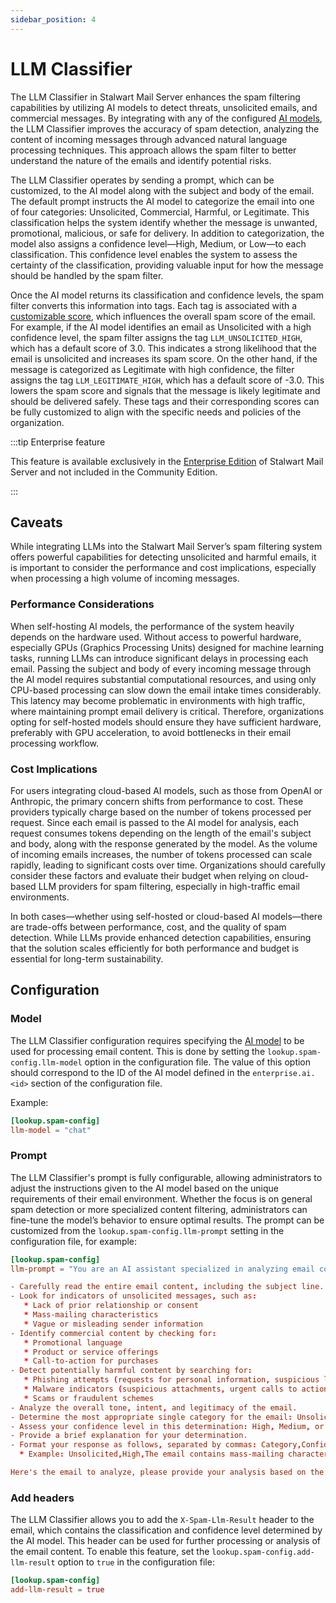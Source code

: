 ```yaml
---
sidebar_position: 4
---
```


# LLM Classifier

The LLM Classifier in Stalwart Mail Server enhances the spam filtering capabilities by utilizing AI models to detect threats, unsolicited emails, and commercial messages. By integrating with any of the configured [AI models](/docs/server/ai-models), the LLM Classifier improves the accuracy of spam detection, analyzing the content of incoming messages through advanced natural language processing techniques. This approach allows the spam filter to better understand the nature of the emails and identify potential risks.


The LLM Classifier operates by sending a prompt, which can be customized, to the AI model along with the subject and body of the email. The default prompt instructs the AI model to categorize the email into one of four categories: Unsolicited, Commercial, Harmful, or Legitimate. This classification helps the system identify whether the message is unwanted, promotional, malicious, or safe for delivery. In addition to categorization, the model also assigns a confidence level—High, Medium, or Low—to each classification. This confidence level enables the system to assess the certainty of the classification, providing valuable input for how the message should be handled by the spam filter.

Once the AI model returns its classification and confidence levels, the spam filter converts this information into tags. Each tag is associated with a [customizable score](/docs/spamfilter/settings/scores), which influences the overall spam score of the email. For example, if the AI model identifies an email as Unsolicited with a high confidence level, the spam filter assigns the tag `LLM_UNSOLICITED_HIGH`, which has a default score of 3.0. This indicates a strong likelihood that the email is unsolicited and increases its spam score. On the other hand, if the message is categorized as Legitimate with high confidence, the filter assigns the tag `LLM_LEGITIMATE_HIGH`, which has a default score of -3.0. This lowers the spam score and signals that the message is likely legitimate and should be delivered safely. These tags and their corresponding scores can be fully customized to align with the specific needs and policies of the organization.

:::tip Enterprise feature

This feature is available exclusively in the [Enterprise Edition](/docs/server/enterprise) of Stalwart Mail Server and not included in the Community Edition.

:::

## Caveats

While integrating LLMs into the Stalwart Mail Server’s spam filtering system offers powerful capabilities for detecting unsolicited and harmful emails, it is important to consider the performance and cost implications, especially when processing a high volume of incoming messages.

### Performance Considerations

When self-hosting AI models, the performance of the system heavily depends on the hardware used. Without access to powerful hardware, especially GPUs (Graphics Processing Units) designed for machine learning tasks, running LLMs can introduce significant delays in processing each email. Passing the subject and body of every incoming message through the AI model requires substantial computational resources, and using only CPU-based processing can slow down the email intake times considerably. This latency may become problematic in environments with high traffic, where maintaining prompt email delivery is critical. Therefore, organizations opting for self-hosted models should ensure they have sufficient hardware, preferably with GPU acceleration, to avoid bottlenecks in their email processing workflow.

### Cost Implications

For users integrating cloud-based AI models, such as those from OpenAI or Anthropic, the primary concern shifts from performance to cost. These providers typically charge based on the number of tokens processed per request. Since each email is passed to the AI model for analysis, each request consumes tokens depending on the length of the email's subject and body, along with the response generated by the model. As the volume of incoming emails increases, the number of tokens processed can scale rapidly, leading to significant costs over time. Organizations should carefully consider these factors and evaluate their budget when relying on cloud-based LLM providers for spam filtering, especially in high-traffic email environments.

In both cases—whether using self-hosted or cloud-based AI models—there are trade-offs between performance, cost, and the quality of spam detection. While LLMs provide enhanced detection capabilities, ensuring that the solution scales efficiently for both performance and budget is essential for long-term sustainability.

## Configuration

### Model

The LLM Classifier configuration requires specifying the [AI model](/docs/server/ai-models) to be used for processing email content. This is done by setting the `lookup.spam-config.llm-model` option in the configuration file. The value of this option should correspond to the ID of the AI model defined in the `enterprise.ai.<id>` section of the configuration file.

Example:

```toml
[lookup.spam-config]
llm-model = "chat"
```

### Prompt

The LLM Classifier's prompt is fully configurable, allowing administrators to adjust the instructions given to the AI model based on the unique requirements of their email environment. Whether the focus is on general spam detection or more specialized content filtering, administrators can fine-tune the model’s behavior to ensure optimal results. The prompt can be customized from the `lookup.spam-config.llm-prompt` setting in the configuration file, for example:

```toml
[lookup.spam-config]
llm-prompt = "You are an AI assistant specialized in analyzing email content to detect unsolicited, commercial, or harmful messages. Your task is to examine the provided email, including its subject line, and determine if it falls into any of these categories. Please follow these steps:

- Carefully read the entire email content, including the subject line.
- Look for indicators of unsolicited messages, such as:
   * Lack of prior relationship or consent
   * Mass-mailing characteristics
   * Vague or misleading sender information
- Identify commercial content by checking for:
   * Promotional language
   * Product or service offerings
   * Call-to-action for purchases
- Detect potentially harmful content by searching for:
   * Phishing attempts (requests for personal information, suspicious links)
   * Malware indicators (suspicious attachments, urgent calls to action)
   * Scams or fraudulent schemes
- Analyze the overall tone, intent, and legitimacy of the email.
- Determine the most appropriate single category for the email: Unsolicited, Commercial, Harmful, or Legitimate.
- Assess your confidence level in this determination: High, Medium, or Low.
- Provide a brief explanation for your determination.
- Format your response as follows, separated by commas: Category,Confidence,Explanation
  * Example: Unsolicited,High,The email contains mass-mailing characteristics without any prior relationship context.

Here's the email to analyze, please provide your analysis based on the above instructions, ensuring your response is in the specified comma-separated format:"
```

### Add headers

The LLM Classifier allows you to add the `X-Spam-Llm-Result` header to the email, which contains the classification and confidence level determined by the AI model. This header can be used for further processing or analysis of the email content. To enable this feature, set the `lookup.spam-config.add-llm-result` option to `true` in the configuration file:

```toml
[lookup.spam-config]
add-llm-result = true
```

